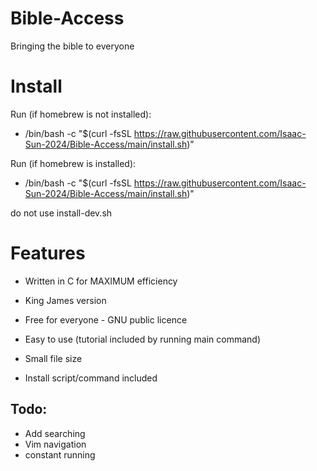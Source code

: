 # Bible-Access
Bringing the bible to everyone

# Install
Run (if homebrew is not installed):
- /bin/bash -c "$(curl -fsSL https://raw.githubusercontent.com/Isaac-Sun-2024/Bible-Access/main/install.sh)"

Run (if homebrew is installed):
- /bin/bash -c "$(curl -fsSL https://raw.githubusercontent.com/Isaac-Sun-2024/Bible-Access/main/install.sh)"

do not use install-dev.sh

# Features
- Written in C for MAXIMUM efficiency

- King James version

- Free for everyone - GNU public licence

- Easy to use (tutorial included by running main command)

- Small file size
  
- Install script/command included

## Todo:

- Add searching
- Vim navigation
- constant running
